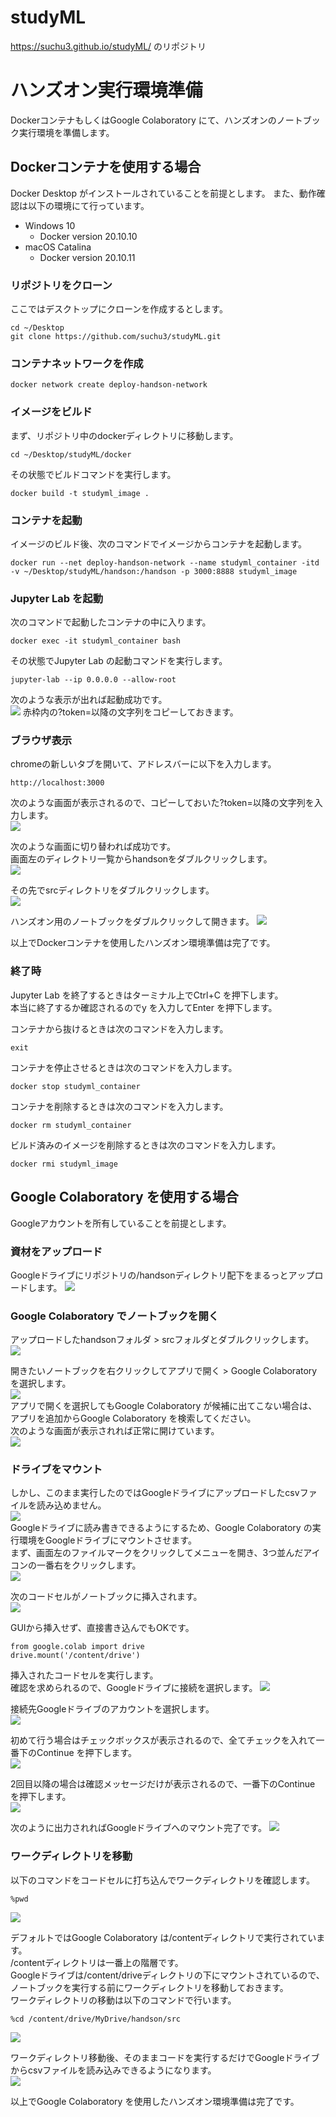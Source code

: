 # studyML

https://suchu3.github.io/studyML/ のリポジトリ

# ハンズオン実行環境準備

DockerコンテナもしくはGoogle Colaboratory にて、ハンズオンのノートブック実行環境を準備します。

## Dockerコンテナを使用する場合

Docker Desktop がインストールされていることを前提とします。
また、動作確認は以下の環境にて行っています。
- Windows 10
    - Docker version 20.10.10
- macOS Catalina
    - Docker version 20.10.11

### リポジトリをクローン

ここではデスクトップにクローンを作成するとします。
```
cd ~/Desktop
git clone https://github.com/suchu3/studyML.git
```

### コンテナネットワークを作成

```
docker network create deploy-handson-network
```

### イメージをビルド

まず、リポジトリ中のdockerディレクトリに移動します。
```
cd ~/Desktop/studyML/docker
```

その状態でビルドコマンドを実行します。
```
docker build -t studyml_image .
```

### コンテナを起動

イメージのビルド後、次のコマンドでイメージからコンテナを起動します。
```
docker run --net deploy-handson-network --name studyml_container -itd -v ~/Desktop/studyML/handson:/handson -p 3000:8888 studyml_image
```

### Jupyter Lab を起動

次のコマンドで起動したコンテナの中に入ります。
```
docker exec -it studyml_container bash
```

その状態でJupyter Lab の起動コマンドを実行します。
```
jupyter-lab --ip 0.0.0.0 --allow-root
```

次のような表示が出れば起動成功です。  
![](./images/jupyterlab001.png)
赤枠内の?token=以降の文字列をコピーしておきます。

### ブラウザ表示

chromeの新しいタブを開いて、アドレスバーに以下を入力します。
```
http://localhost:3000
```

次のような画面が表示されるので、コピーしておいた?token=以降の文字列を入力します。  
![](./images/jupyterlab002.png)

次のような画面に切り替われば成功です。  
画面左のディレクトリ一覧からhandsonをダブルクリックします。  
![](./images/jupyterlab003.png)  

その先でsrcディレクトリをダブルクリックします。  
![](./images/jupyterlab004.png)  

ハンズオン用のノートブックをダブルクリックして開きます。
![](./images/jupyterlab005.png)  

以上でDockerコンテナを使用したハンズオン環境準備は完了です。  

### 終了時
Jupyter Lab を終了するときはターミナル上でCtrl+C を押下します。  
本当に終了するか確認されるのでy を入力してEnter を押下します。  

コンテナから抜けるときは次のコマンドを入力します。
```
exit
```

コンテナを停止させるときは次のコマンドを入力します。
```
docker stop studyml_container
```

コンテナを削除するときは次のコマンドを入力します。
```
docker rm studyml_container
```

ビルド済みのイメージを削除するときは次のコマンドを入力します。
```
docker rmi studyml_image
```

## Google Colaboratory を使用する場合

Googleアカウントを所有していることを前提とします。  

### 資材をアップロード

Googleドライブにリポジトリの/handsonディレクトリ配下をまるっとアップロードします。
![](./images/googlecolab001.png)  

### Google Colaboratory でノートブックを開く

アップロードしたhandsonフォルダ > srcフォルダとダブルクリックします。
![](./images/googlecolab002.png)  

開きたいノートブックを右クリックしてアプリで開く > Google Colaboratory を選択します。  
![](./images/googlecolab003.png)  
アプリで開くを選択してもGoogle Colaboratory が候補に出てこない場合は、アプリを追加からGoogle Colaboratory を検索してください。  
次のような画面が表示されれば正常に開けています。  
![](./images/googlecolab004.png)  

### ドライブをマウント

しかし、このまま実行したのではGoogleドライブにアップロードしたcsvファイルを読み込めません。  
![](./images/googlecolab005.png)  
Googleドライブに読み書きできるようにするため、Google Colaboratory の実行環境をGoogleドライブにマウントさせます。  
まず、画面左のファイルマークをクリックしてメニューを開き、3つ並んだアイコンの一番右をクリックします。  
![](./images/googlecolab006.png)  

次のコードセルがノートブックに挿入されます。  
![](./images/googlecolab007.png)  

GUIから挿入せず、直接書き込んでもOKです。  
```
from google.colab import drive
drive.mount('/content/drive')
```

挿入されたコードセルを実行します。  
確認を求められるので、Googleドライブに接続を選択します。
![](./images/googlecolab008.png)  

接続先Googleドライブのアカウントを選択します。  
![](./images/googlecolab009.png)  

初めて行う場合はチェックボックスが表示されるので、全てチェックを入れて一番下のContinue を押下します。  
![](./images/googlecolab010.png)  

2回目以降の場合は確認メッセージだけが表示されるので、一番下のContinue を押下します。  
![](./images/googlecolab011.png)  

次のように出力されればGoogleドライブへのマウント完了です。
![](./images/googlecolab012.png)  

### ワークディレクトリを移動

以下のコマンドをコードセルに打ち込んでワークディレクトリを確認します。  
```
%pwd
``` 

![](./images/googlecolab013.png)  

デフォルトではGoogle Colaboratory は/contentディレクトリで実行されています。  
/contentディレクトリは一番上の階層です。  
Googleドライブは/content/driveディレクトリの下にマウントされているので、ノートブックを実行する前にワークディレクトリを移動しておきます。  
ワークディレクトリの移動は以下のコマンドで行います。  
```
%cd /content/drive/MyDrive/handson/src
```

![](./images/googlecolab014.png)  

ワークディレクトリ移動後、そのままコードを実行するだけでGoogleドライブからcsvファイルを読み込みできるようになります。  
![](./images/googlecolab015.png)  

以上でGoogle Colaboratory を使用したハンズオン環境準備は完了です。